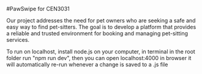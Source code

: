 #PawSwipe for CEN3031

Our project addresses the need for pet owners who are seeking a safe and easy way to find pet-sitters. The goal is to develop a platform that provides a reliable and trusted environment for booking and managing pet-sitting services.

To run on localhost, install node.js on your computer, in terminal in the root folder run "npm run dev", then you can open localhost:4000 in browser
it will automatically re-run whenever a change is saved to a .js file